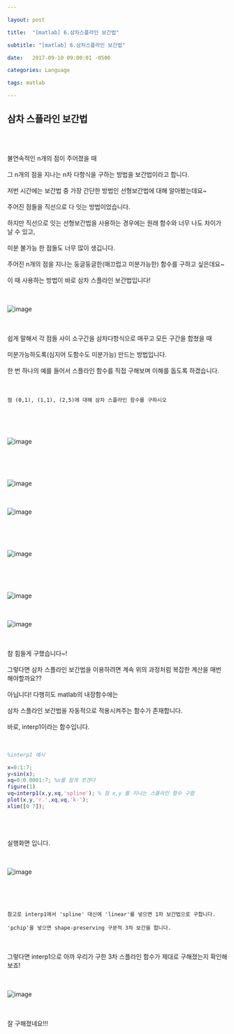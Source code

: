```yaml
---

layout: post

title:  "[matlab] 6.삼차스플라인 보간법"

subtitle: "[matlab] 6.삼차스플라인 보간법"

date:   2017-09-10 09:00:01 -0500

categories: Language

tags: matlab

---
```


## 삼차 스플라인 보간법

<br>
<br>

불연속적인 n개의 점이 주어졌을 때
<br>
<br>
그 n개의 점을 지나는 n차 다항식을 구하는 방법을 보간법이라고 합니다.
<br>
<br>
저번 시간에는 보간법 중 가장 간단한 방법인 선형보간법에 대해 알아봤는데요~
<br>
<br>
주어진 점들을 직선으로 다 잇는 방법이었습니다.
<br>
<br>
하지만 직선으로 잇는 선형보간법을 사용하는 경우에는 원래 함수와 너무 나도 차이가 날 수 있고, 
<br>
<br>
미분 불가능 한 점들도 너무 많이 생깁니다.
<br>
<br>
주어진 n개의 점을 지나는 둥글둥글한(매끄럽고 미분가능한) 함수를 구하고 싶은데요~
<br>
<br>
이 때 사용하는 방법이 바로 삼차 스플라인 보간법입니다!
<br>
<br>
<br>

![image](/image/matlab_img/matlab_24.png)

<br>
<br>
쉽게 말해서 각 점들 사이 소구간을 삼차다항식으로 매꾸고 모든 구간을 합쳤을 때
<br>
<br> 
미분가능하도록(심지어 도함수도 미분가능) 만드는 방법입니다.
<br>
<br>
한 번 하나의 예를 들어서 스플라인 함수를 직접 구해보며 이해를 돕도록 하겠습니다.
<br>
<br>
<br>

```
점 (0,1), (1,1), (2,5)에 대해 삼차 스플라인 함수를 구하시오
```

<br>
<br>
<br>

![image](/image/matlab_img/matlab_25.png)

<br>
<br>
<br>

![image](/image/matlab_img/matlab_26.png)
<br>
<br>
<br>

![image](/image/matlab_img/matlab_27.png)

<br>
<br>
<br>

![image](/image/matlab_img/matlab_28.png)

<br>
<br>
<br>

![image](/image/matlab_img/matlab_29.png)
<br>
<br>
<br>

![image](/image/matlab_img/matlab_30.png)

<br>
<br>
참 힘들게 구했습니다~!
<br>
<br>
그렇다면 삼차 스플라인 보간법을 이용하려면 계속 위의 과정처럼 복잡한 계산을 매번 해야할까요??
<br>
<br>
아닙니다! 다행히도 matlab의 내장함수에는 
<br>
<br>
삼차 스플라인 보간법을 자동적으로 적용시켜주는 함수가 존재합니다.
<br>
<br>
바로, interp1이라는 함수입니다.
<br>
<br>
<br>

```matlab
%interp1 예시

x=0:1:7;
y=sin(x);
xq=0:0.0001:7; %x를 잘게 쪼갠다
figure(1)
vq=interp1(x,y,xq,'spline'); % 점 x,y 를 지나는 스플라인 함수 구함
plot(x,y,'r.',xq,vq,'k-');
xlim([0 7]);
```

<br>
<br>
<br>
실행화면 입니다.
<br>
<br>
<br>

![image](/image/matlab_img/matlab_31.png)

<br>
<br>
<br>

```
참고로 interp1에서 'spline' 대신에 'linear'를 넣으면 1차 보간법으로 구합니다.

'pchip'을 넣으면 shape-preserving 구분적 3차 보간을 합니다.
```

<br>
<br>
그렇다면 interp1으로 아까 우리가 구한 3차 스플라인 함수가 제대로 구해졌는지 확인해보죠!
<br>
<br>
<br>

![image](/image/matlab_img/matlab_32.png)

<br>
<br>
잘 구해졌네요!!! 

